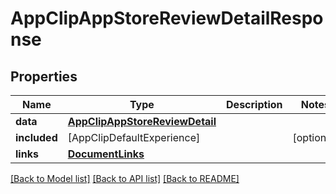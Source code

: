 # AppClipAppStoreReviewDetailResponse

## Properties
Name | Type | Description | Notes
------------ | ------------- | ------------- | -------------
**data** | [**AppClipAppStoreReviewDetail**](AppClipAppStoreReviewDetail.md) |  | 
**included** | [AppClipDefaultExperience] |  | [optional] 
**links** | [**DocumentLinks**](DocumentLinks.md) |  | 

[[Back to Model list]](../README.md#documentation-for-models) [[Back to API list]](../README.md#documentation-for-api-endpoints) [[Back to README]](../README.md)



